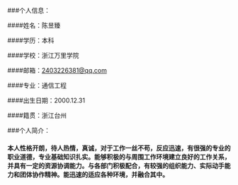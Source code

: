 ###个人信息：

####姓名：陈昱臻

####学历：本科

####学校：浙江万里学院

####邮箱：2403226381@qq.com

####专业：通信工程

####出生日期：2000.12.31

####籍贯：浙江台州

###个人简介：

####  本人性格开朗，待人热情，真诚，对于工作一丝不苟，反应迅速，有很强的专业的职业道德，专业基础知识扎实。能够积极的与周围工作环境建立良好的工作关系，并具有一定的资源协调能力。与各部门积极配合，有较强的组织能力、实际动手能力和团体协作精神。能迅速的适应各种环境，并融合其中。
